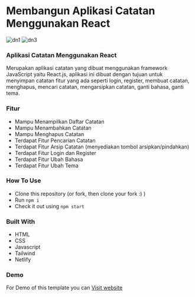 # Membangun Aplikasi Catatan Menggunakan React
![dn1](https://user-images.githubusercontent.com/107177632/207826330-a9097d52-77b2-47e4-afdf-491adac6b999.png)
![dn3](https://user-images.githubusercontent.com/107177632/207826356-21613e9a-7af4-4b14-bd5b-3d18573bebfa.png)

### Aplikasi Catatan Menggunakan React
Merupakan aplikasi catatan yang dibuat menggunakan framework JavaScript yaitu React.js, aplikasi ini dibuat dengan tujuan untuk menyimpan catatan fitur yang ada seperti login, register, membuat catatan, menghapus, mencari catatan, mengarsipkan catatan, ganti bahasa, ganti tema.

### Fitur
- Mampu Menampilkan Daftar Catatan
- Mampu Menambahkan Catatan
- Mampu Menghapus Catatan
- Terdapat Fitur Pencarian Catatan
- Terdapat Fitur Arsip Catatan (menyediakan tombol arsipkan/pindahkan)
- Terdapat Fitur Login dan Register
- Terdapat Fitur Ubah Bahasa
- Terdapat Fitur Ubah Tema

### How To Use
- Clone this repository (or fork, then clone your fork :) )
- Run `npm i`
- Check it out using `npm start`

### Built With
- HTML
- CSS
- Javascript
- Tailwind
- Netlify

### Demo
For Demo of this template you can [Visit website](https://neziarkevin-note-app-react-v2.netlify.app/) 
